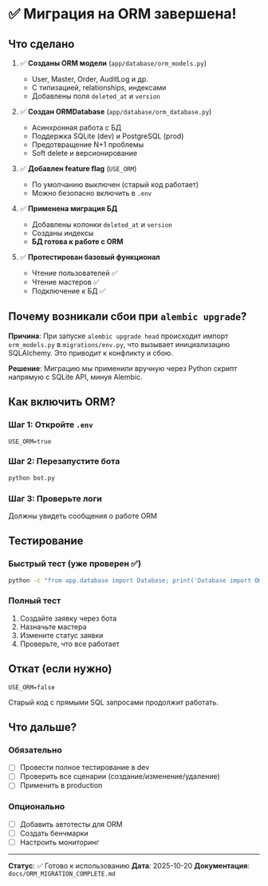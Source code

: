 # ✅ Миграция на ORM завершена!

## Что сделано

1. ✅ **Созданы ORM модели** (`app/database/orm_models.py`)
   - User, Master, Order, AuditLog и др.
   - С типизацией, relationships, индексами
   - Добавлены поля `deleted_at` и `version`

2. ✅ **Создан ORMDatabase** (`app/database/orm_database.py`)
   - Асинхронная работа с БД
   - Поддержка SQLite (dev) и PostgreSQL (prod)
   - Предотвращение N+1 проблемы
   - Soft delete и версионирование

3. ✅ **Добавлен feature flag** (`USE_ORM`)
   - По умолчанию выключен (старый код работает)
   - Можно безопасно включить в `.env`

4. ✅ **Применена миграция БД**
   - Добавлены колонки `deleted_at` и `version`
   - Созданы индексы
   - **БД готова к работе с ORM**

5. ✅ **Протестирован базовый функционал**
   - Чтение пользователей ✅
   - Чтение мастеров ✅
   - Подключение к БД ✅

## Почему возникали сбои при `alembic upgrade`?

**Причина**: При запуске `alembic upgrade head` происходит импорт `orm_models.py` в `migrations/env.py`, что вызывает инициализацию SQLAlchemy. Это приводит к конфликту и сбою.

**Решение**: Миграцию мы применили вручную через Python скрипт напрямую с SQLite API, минуя Alembic.

## Как включить ORM?

### Шаг 1: Откройте `.env`
```env
USE_ORM=true
```

### Шаг 2: Перезапустите бота
```bash
python bot.py
```

### Шаг 3: Проверьте логи
Должны увидеть сообщения о работе ORM

## Тестирование

### Быстрый тест (уже проверен ✅)
```bash
python -c "from app.database import Database; print('Database import OK')"
```

### Полный тест
1. Создайте заявку через бота
2. Назначьте мастера
3. Измените статус заявки
4. Проверьте, что все работает

## Откат (если нужно)

```env
USE_ORM=false
```

Старый код с прямыми SQL запросами продолжит работать.

## Что дальше?

### Обязательно
- [ ] Провести полное тестирование в dev
- [ ] Проверить все сценарии (создание/изменение/удаление)
- [ ] Применить в production

### Опционально
- [ ] Добавить автотесты для ORM
- [ ] Создать бенчмарки
- [ ] Настроить мониторинг

---

**Статус**: ✅ Готово к использованию
**Дата**: 2025-10-20
**Документация**: `docs/ORM_MIGRATION_COMPLETE.md`
